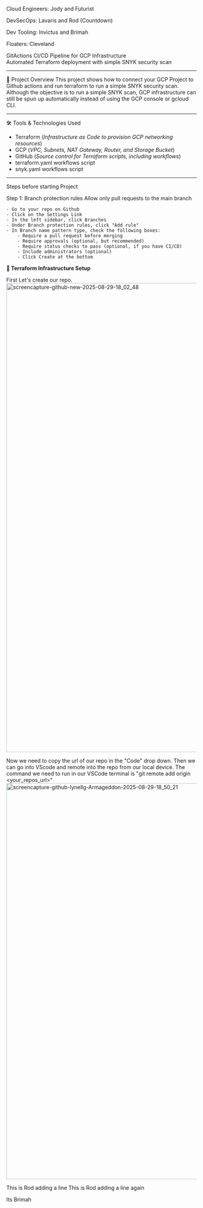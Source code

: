 Cloud Engineers:
Jody and Futurist

DevSecOps:
Lavaris and Rod (Countdown)

Dev Tooling:
Invictus and Brimah

Floaters:
Cleveland


GitActions CI/CD Pipeline for GCP Infrastructure  
Automated Terraform deployment with simple SNYK security scan
****

📌 Project Overview
This project shows how to connect your GCP Project to Github actions and run terraform to run a simple SNYK security scan. Although the objective is to run a simple SNYK scan, GCP infrastructure can still be spun up automatically instead of using the GCP console or gcloud CLI. 

---

🛠 Tools & Technologies Used
- Terraform  (_Infrastructure as Code to provision GCP networking resources_)  
- GCP  (_VPC, Subnets, NAT Gateway, Router, and Storage Bucket_)  
- GitHub  (_Source control for Terraform scripts, including workflows_) 
- terraform.yaml workflows script
- snyk.yaml workflows script

---

Steps before starting Project

Step 1:
Branch protection rules
Allow only pull requests to the main branch

    - Go to your repo on Github
    - Click on the Settings Link
    - In the left sidebar, click Branches
    - Under Branch protection rules, click "Add rule"
    - In Branch name pattern type, check the following boxes:
        - Require a pull request before merging
        - Require approvals (optional, but recommended)
        - Require status checks to pass (optional, if you have CI/CD)
        - Include administrators (optional)
        - Click Create at the bottom


****📂 Terraform Infrastructure Setup****

First Let's create our repo.
<img width="1920" height="1240" alt="screencapture-github-new-2025-08-29-18_02_48" src="https://github.com/user-attachments/assets/b2da517f-eec5-41b4-9dac-e6fe7d9c111a" />


Now we need to copy the url of our repo in the "Code" drop down. Then we can go into VScode and remote into the repo from our local device. The command we need to run in our VSCode terminal is "git remote add origin <your_repos_url>"
<img width="1920" height="1047" alt="screencapture-github-lynellg-Armageddon-2025-08-29-18_50_21" src="https://github.com/user-attachments/assets/435c3bae-2a67-4fa9-a011-52cbcd6f7390" />


This is Rod adding a line 
This is Rod adding a line again

Its Brimah